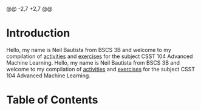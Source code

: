 @@ -2,7 +2,7 @@

# Introduction

Hello, my name is Neil Bautista from BSCS 3B and welcome to my compilation of <a href="[activities](https://github.com/JudeGajitos/CSST104/tree/main/Activities)">activities</a> and <a href="[exercises](https://github.com/JudeGajitos/CSST104/tree/main/Exercises)">exercises</a> for the subject CSST 104 Advanced Machine Learning.
Hello, my name is Neil Bautista from BSCS 3B and welcome to my compilation of <a href="https://github.com/JudeGajitos/CSST104/tree/main/Activities">activities</a> and <a href="https://github.com/JudeGajitos/CSST104/tree/main/Exercises">exercises</a> for the subject CSST 104 Advanced Machine Learning.

# **Table of Contents**
